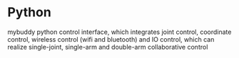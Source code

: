# Python

mybuddy python control interface, which integrates joint control, coordinate control, wireless control (wifi and bluetooth) and IO control, which can realize single-joint, single-arm and double-arm collaborative control
